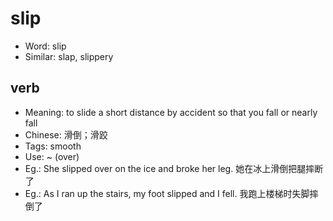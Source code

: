 # slip

- Word: slip
- Similar: slap, slippery

## verb

- Meaning: to slide a short distance by accident so that you fall or nearly fall
- Chinese: 滑倒；滑跤
- Tags: smooth
- Use: ~ (over)
- Eg.: She slipped over on the ice and broke her leg. 她在冰上滑倒把腿摔断了
- Eg.: As I ran up the stairs, my foot slipped and I fell. 我跑上楼梯时失脚摔倒了


